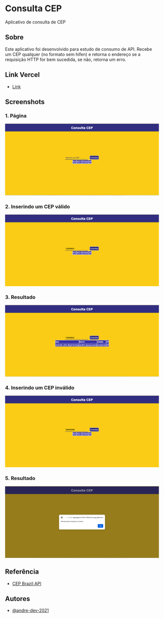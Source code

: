 # Consulta CEP

Aplicativo de consulta de CEP

## Sobre

Este aplicativo foi desenvolvido para estudo de consumo de API. Recebe um CEP qualquer (no formato sem hífen) e retorna o endereço se a requisição HTTP for bem sucedida, se não, retorna um erro.

## Link Vercel
- [Link](https://appconsultacep.vercel.app/)

## Screenshots

### 1. Página
![Screenshot-01](./screenshots/SC01.png)
### 2. Inserindo um CEP válido
![Screenshot-02](./screenshots/SC02.png)
### 3. Resultado
![Screenshot-03](./screenshots/SC03.png)
### 4. Inserindo um CEP inválido
![Screenshot-04](./screenshots/SC04.png)
### 5. Resultado
![Screenshot-05](./screenshots/SC05.png)
## Referência

 - [CEP Brazil API](https://rapidapi.com/apis4all-apis4all-default/api/cep-brazil)


## Autores

- [@andre-dev-2021](https://www.github.com/andre-dev-2021)

